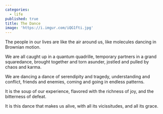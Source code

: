 ```yaml
---
categories:
  - life
published: true
title: The Dance
image: 'https://i.imgur.com/iQG1fti.jpg'
---
```

The people in our lives
are like the air around us,
like molecules dancing 
in Brownian motion.

We are all caught up 
in a quantum quadrille,
temporary partners
in a grand squaredance,
brought together
and torn asunder,
jostled and pulled 
by chaos and karma.

We are dancing a dance
of serendipity and tragedy,
understanding and conflict,
friends and enemies,
coming and going
in endless patterns.

It is the soup
of our experience,
flavored 
with the richness of joy,
and the bitterness
of defeat.

It is this dance
that makes us alive,
with all its vicissitudes,
and all its grace.
